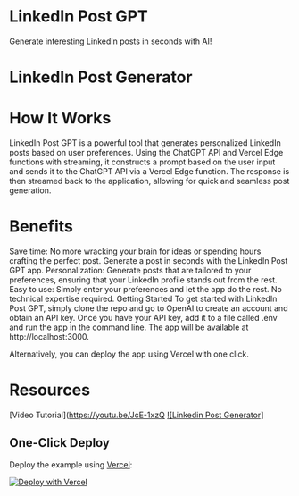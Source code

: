 # LinkedIn Post GPT
Generate interesting LinkedIn posts in seconds with AI!

# LinkedIn Post Generator

# How It Works
LinkedIn Post GPT is a powerful tool that generates personalized LinkedIn posts based on user preferences. Using the ChatGPT API and Vercel Edge functions with streaming, it constructs a prompt based on the user input and sends it to the ChatGPT API via a Vercel Edge function. The response is then streamed back to the application, allowing for quick and seamless post generation.

# Benefits
Save time: No more wracking your brain for ideas or spending hours crafting the perfect post. Generate a post in seconds with the LinkedIn Post GPT app.
Personalization: Generate posts that are tailored to your preferences, ensuring that your LinkedIn profile stands out from the rest.
Easy to use: Simply enter your preferences and let the app do the rest. No technical expertise required.
Getting Started
To get started with LinkedIn Post GPT, simply clone the repo and go to OpenAI to create an account and obtain an API key. Once you have your API key, add it to a file called .env and run the app in the command line. The app will be available at http://localhost:3000.

Alternatively, you can deploy the app using Vercel with one click.

# Resources
[Video Tutorial](https://youtu.be/JcE-1xzQ
[![Linkedin Post Generator]](https://www.linkedin-post-gpt.com)



## One-Click Deploy

Deploy the example using [Vercel](https://vercel.com?utm_source=github&utm_medium=readme&utm_campaign=vercel-examples):

[![Deploy with Vercel](https://vercel.com/button)](https://vercel.com/new/clone?repository-url=https://github.com/Nutlope/linkedinpost&env=OPENAI_API_KEY&project-name=linkedin-post-generator&repo-name=linkedinpost)
